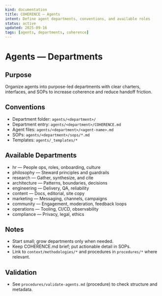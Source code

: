 ```yaml
---
kind: documentation
title: COHERENCE — Agents
intent: Define agent departments, conventions, and available roles
status: active
updated: 2025-09-16
tags: [agents, departments, coherence]
---
```


# Agents — Departments

## Purpose
Organize agents into purpose-led departments with clear charters, interfaces, and SOPs to increase coherence and reduce handoff friction.

## Conventions
- Department folder: `agents/<department>/`
- Department entry: `agents/<department>/COHERENCE.md`
- Agent files: `agents/<department>/<agent-name>.md`
- SOPs: `agents/<department>/sops/*.md`
- Templates: `agents/_templates/*`

## Available Departments
- hr — People ops, roles, onboarding, culture
- philosophy — Steward principles and guardrails
- research — Gather, synthesize, and cite
- architecture — Patterns, boundaries, decisions
- engineering — Delivery, QA, reliability
- content — Docs, editorial, site copy
- marketing — Messaging, channels, campaigns
- community — Engagement, moderation, feedback loops
- operations — Tooling, CI/CD, observability
- compliance — Privacy, legal, ethics

## Notes
- Start small; grow departments only when needed.
- Keep COHERENCE.md brief; put actionable detail in SOPs.
- Link to `context/methodologies/*` and procedures in `procedures/*` where relevant.

## Validation
- See `procedures/validate-agents.md` (procedure) to check structure and metadata.
